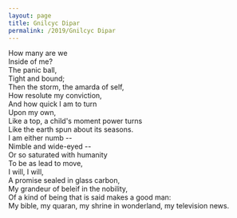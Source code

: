 ```yaml
---
layout: page
title: Gnilcyc Dipar
permalink: /2019/Gnilcyc Dipar
---
```


How many are we \
Inside of me? \
The panic ball, \
Tight and bound; \
Then the storm, the amarda of self, \
How resolute my conviction, \
And how quick I am to turn \
Upon my own, \
Like a top, a child's moment power turns \
Like the earth spun about its seasons. \
I am either numb -- \
Nimble and wide-eyed -- \
Or so saturated with humanity \
To be as lead to move, \
I will, I will, \
A promise sealed in glass carbon, \
My grandeur of beleif in the nobility, \
Of a kind of being that is said makes a good man: \
My bible, my quaran, my shrine in wonderland, my television news.
